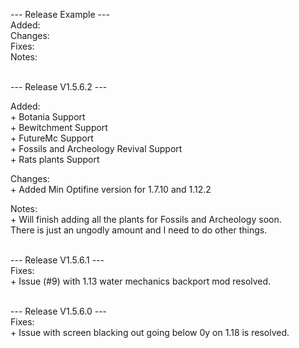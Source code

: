  --- Release Example --- </br>
Added: </br>
Changes: </br>
Fixes: </br>
Notes: </br>
</br>

 --- Release V1.5.6.2 --- </br>

Added: </br>
    + Botania Support </br>
    + Bewitchment Support </br>
    + FutureMc Support </br>
    + Fossils and Archeology Revival Support </br>
    + Rats plants Support </br>

Changes: </br>
    + Added Min Optifine version for 1.7.10 and 1.12.2 </br>

Notes: </br>
    + Will finish adding all the plants for Fossils and Archeology soon. </br>
    There is just an ungodly amount and I need to do other things. </br>
</br>

 --- Release V1.5.6.1 --- </br>
Fixes:  </br>
    + Issue (#9) with 1.13 water mechanics backport mod resolved. </br>
</br>

 --- Release V1.5.6.0 --- </br>
Fixes: </br>
    + Issue with screen blacking out going below 0y on 1.18 is resolved. </br>
